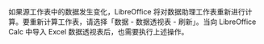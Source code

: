 如果源工作表中的数据发生变化，LibreOffice 将对数据助理工作表重新进行计算。要重新计算工作表，请选择「数据 - 数据透视表 - 刷新」。当向 LibreOffice Calc 中导入 Excel 数据透视表后，也需要执行上述操作。
